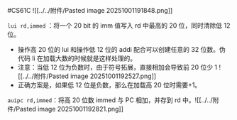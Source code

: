 #CS61C 
![[../../附件/Pasted image 20251001191848.png]]

`lui rd,immed` ：将一个 20 bit 的 imm 值写入 rd 中最高的 20 位，同时清除低 12 位。
- 操作高 20 位的 lui 和操作低 12 位的 addi 配合可以创建任意的 32 位数。伪代码 li 在加载大数的时候就是这样处理的。
- 注意：当低 12 位为负数时，由于符号拓展，直接相加会导致前 20 位少 1 ![[../../附件/Pasted image 20251001192527.png]]
- 正确方案是，如果低 12 位是负数，那么在加载高 20 位时需要+1。

`auipc rd,immed`：将高 20 位数 immed 与 PC 相加，并存到 rd 中。![[../../附件/Pasted image 20251001192821.png]]